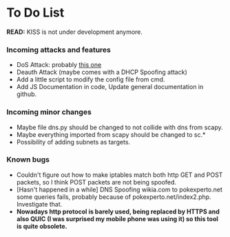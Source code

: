 # To Do List

**READ:** KISS is not under development anymore.

### Incoming attacks and features
- DoS Attack: probably [this one](https://www.giac.org/paper/gsec/313/naptha-type-denial-of-service-attack/100899)
- Deauth Attack (maybe comes with a DHCP Spoofing attack)
- Add a little script to modify the config file from cmd.
- Add JS Documentation in code, Update general documentation in github.

### Incoming minor changes
- Maybe file dns.py should be changed to not collide with dns from scapy.
- Maybe everything imported from scapy should be changed to sc.*
- Possibility of adding subnets as targets.

### Known bugs
- Couldn't figure out how to make iptables match both http GET and POST packets, so I think POST packets are not being spoofed.
- [Hasn't happened in a while] DNS Spoofing wikia.com to pokexperto.net some queries fails, probably because of pokexperto.net/index2.php. Investigate that.
- **Nowadays http protocol is barely used, being replaced by HTTPS and also QUIC (I was surprised my mobile phone was using it) so this tool is quite obsolete.**
